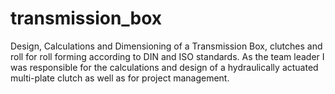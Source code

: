 # transmission_box
Design, Calculations and Dimensioning of a Transmission Box, clutches and roll for roll forming according to DIN and ISO standards. As the team leader I was responsible for the calculations and design of a hydraulically actuated multi-plate clutch as well as for project management.
